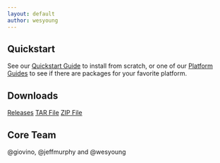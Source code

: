 ```yaml
---
layout: default
author: wesyoung
---
```


## Quickstart
See our [Quickstart Guide](https://github.com/csirtgadgets/massive-octo-spice/wiki/QuickStart) to install from scratch, or one of our [Platform Guides](https://github.com/csirtgadgets/massive-octo-spice/wiki/PlatformGuides) to see if there are packages for your favorite platform.

## Downloads
<a class='btn btn-primary btn-lg' href='{{ site.codeurl }}/releases'>Releases</a>
<a class='btn btn-primary btn-lg' href='{{ site.codeurl }}/tarball/master'>TAR File</a>
<a class='btn btn-primary btn-lg' href='{{ site.codeurl }}/zipball/master'>ZIP File</a>

## Core Team 
@giovino, @jeffmurphy and @wesyoung
